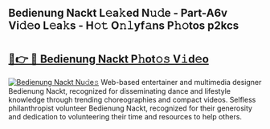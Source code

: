 ## Bedienung Nackt L𝚎a𝚔ed N𝚞𝚍e - Part-A6v Vi𝚍𝚎o L𝚎a𝚔s - H𝚘𝚝 O𝚗𝚕yf𝚊ns P𝚑𝚘tos p2kcs

# <h2><a href="http://kf1rrh.oniu.top/?m=Bedienung+Nackt">🔗👉 🔴 Bedienung Nackt P𝚑ot𝚘𝚜 V𝚒d𝚎o</a></h2>

[![Bedienung Nackt Nu𝚍e𝚜](https://i.imgur.com/0qMVB7G.gif)](http://kf1rrh.oniu.top/?m=Bedienung+Nackt)
Web-based entertainer and multimedia designer Bedienung Nackt, recognized for disseminating dance and lifestyle knowledge through trending choreographies and compact videos. Selfless philanthropist volunteer Bedienung Nackt, recognized for their generosity and dedication to volunteering their time and resources to help others.  
